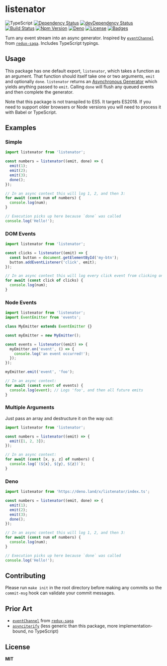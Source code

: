# listenator

![TypeScript](https://img.shields.io/badge/TypeScript-ES2018-blue)
[![Dependency Status](https://img.shields.io/david/knpwrs/listenator.svg)](https://david-dm.org/knpwrs/listenator)
[![devDependency Status](https://img.shields.io/david/dev/knpwrs/listenator.svg)](https://david-dm.org/knpwrs/listenator#info=devDependencies)
[![Build Status](https://img.shields.io/github/workflow/status/knpwrs/listenator/CI)](https://github.com/knpwrs/listenator/actions)
[![Npm Version](https://img.shields.io/npm/v/listenator.svg)](https://www.npmjs.com/package/listenator)
[![Deno](https://img.shields.io/badge/deno-ready-blue)](https://deno.land/x/listenator)
[![License](https://img.shields.io/badge/license-MIT-blue.svg)](https://opensource.org/licenses/MIT)
[![Badges](https://img.shields.io/badge/badges-7-orange.svg)](http://shields.io/)

Turn any event stream into an async generator. Inspired by [`eventChannel`][ec]
from [`redux-saga`][rs]. Includes TypeScript typings.

## Usage

This package has one default export, `listenator`, which takes a function as an
argument. That function should itself take one or two arguments, `emit` and
optionally `done`. `listenator` returns an [Asynchronous Generator][ag] which
yields anything passed to `emit`. Calling `done` will flush any queued events
and then complete the generator.

Note that this package is not transpiled to ES5. It targets ES2018. If you need
to support older browsers or Node versions you will need to process it with
Babel or TypeScript.

## Examples

### Simple

```js
import listenator from 'listenator';

const numbers = listenator((emit, done) => {
  emit(1);
  emit(2);
  emit(3);
  done();
});

// In an async context this will log 1, 2, and then 3:
for await (const num of numbers) {
  console.log(num);
}

// Execution picks up here because `done` was called
console.log('Hello!');
```

### DOM Events

```js
import listenator from 'listenator';

const clicks = listenator((emit) => {
  const button = document.getElementById('my-btn');
  button.addEventListener('click', emit);
});

// In an async context this will log every click event from clicking on #my-btn
for await (const click of clicks) {
  console.log(num);
}
```

### Node Events

```js
import listenator from 'listenator';
import EventEmitter from 'events';

class MyEmitter extends EventEmitter {}

const myEmitter = new MyEmitter();

const events = listenator((emit) => {
  myEmitter.on('event', () => {
    console.log('an event occurred!');
  });
});

myEmitter.emit('event', 'foo');

// In an async context:
for await (const event of events) {
  console.log(event); // Logs 'foo', and then all future emits
}
```

### Multiple Arguments

Just pass an array and destructure it on the way out:

```js
import listenator from 'listenator';

const numbers = listenator((emit) => {
  emit([1, 2, 3]);
});

// In an async context:
for await (const [x, y, z] of numbers) {
  console.log(`(${x}, ${y}, ${z})`);
}
```

### Deno

```js
import listenator from 'https://deno.land/x/listenator/index.ts';

const numbers = listenator((emit, done) => {
  emit(1);
  emit(2);
  emit(3);
  done();
});

// In an async context this will log 1, 2, and then 3:
for await (const num of numbers) {
  console.log(num);
}

// Execution picks up here because `done` was called
console.log('Hello!');
```

## Contributing

Please run `make init` in the root directory before making any commits so the
`commit-msg` hook can validate your commit messages.

## Prior Art

* [`eventChannel`][ec] from [`redux-saga`][rs]
* [`asynciterify`][aify] (less generic than this package, more
  implementation-bound, no TypeScript)

## License

**MIT**

[ag]: https://developer.mozilla.org/en-US/docs/Web/JavaScript/Reference/Statements/for-await...of
[aify]: https://github.com/mattkrick/asynciterify
[ec]: https://redux-saga.js.org/docs/advanced/Channels.html#using-the-eventchannel-factory-to-connect-to-external-events
[rs]: https://redux-saga.js.org/

